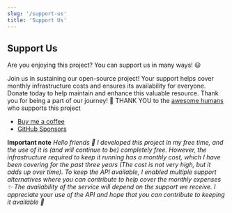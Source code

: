 ```yaml
---
slug: '/support-us'
title: 'Support Us'
---
```


## Support Us

Are you enjoying this project? You can support us in many ways! 😃

Join us in sustaining our open-source project! Your support helps cover monthly infrastructure costs and ensures its availability for everyone. Donate today to help maintain and enhance this valuable resource. Thank you for being a part of our journey! 🙏
THANK YOU to the [awesome humans](https://disneyapi.dev/thank-you) who supports this project

- [Buy me a coffee](https://www.buymeacoffee.com/manucastrillon)
- [GitHub Sponsors](https://github.com/sponsors/ManuCastrillonM)

**Important note**
_Hello friends 👋 I developed this project in my free time, and the use of it is (and will continue to be) completely free. However, the infrastructure required to keep it running has a monthly cost, which I have been covering for the past three years (The cost is not very high, but it adds up over time). To keep the API available, I enabled multiple support alternatives where you can contribute to help cover the monthly expenses ✨ The availability of the service will depend on the support we receive. I appreciate your use of the API and hope that you can contribute to keeping it available 💖_


